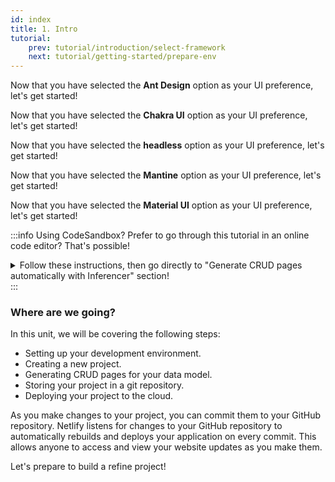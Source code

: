 ```yaml
---
id: index
title: 1. Intro
tutorial:
    prev: tutorial/introduction/select-framework
    next: tutorial/getting-started/prepare-env
---
```


<UIConditional is="antd">

Now that you have selected the **Ant Design** option as your UI preference, let's get started!

</UIConditional>

<UIConditional is="chakra-ui">

Now that you have selected the **Chakra UI** option as your UI preference, let's get started!

</UIConditional>

<UIConditional is="headless">

Now that you have selected the **headless** option as your UI preference, let's get started!

</UIConditional>

<UIConditional is="mantine">

Now that you have selected the **Mantine** option as your UI preference, let's get started!

</UIConditional>

<UIConditional is="mui">

Now that you have selected the **Material UI** option as your UI preference, let's get started!

</UIConditional>

:::info Using CodeSandbox?
Prefer to go through this tutorial in an online code editor? That's possible!

<details>

<summary>Follow these instructions, then go directly to "Generate CRUD pages automatically with Inferencer" section!</summary>

**Set up StackBlitz**

<UIConditional is="antd">

1. Click [here](https://codesandbox.io/embed/github/refinedev/refine/tree/master/examples/template-antd?file=src%2FApp.tsx) to open the Ant Design template.

</UIConditional>

<UIConditional is="chakra-ui">

1. Click [here](https://codesandbox.io/embed/github/refinedev/refine/tree/master/examples/template-chakra-ui?file=src%2FApp.tsx) to open the Chakra UI template.

</UIConditional>

<UIConditional is="headless">

1. Click [here](https://codesandbox.io/embed/github/refinedev/refine/tree/master/examples/template-headless?file=src%2FApp.tsx) to open the headless template.

</UIConditional>

<UIConditional is="mantine">

1. Click [here](https://codesandbox.io/embed/github/refinedev/refine/tree/master/examples/template-mantine?file=src%2FApp.tsx) to open the Mantine template.

</UIConditional>

<UIConditional is="mui">

1. Click [here](https://codesandbox.io/embed/github/refinedev/refine/tree/master/examples/template-mui?file=src%2FApp.tsx) to open the Material UI template.

</UIConditional>

2. Click “Sign in” on the top right to log in using your GitHub credentials.

3. In the upper left of the StackBlitz editor window, click the "fork" button to fork the template (save to your own account dashboard).

<UIConditional is="antd">

4. After the project loads, you will see a live preview of the “refine-antd-boilerplate” starter.

</UIConditional>

<UIConditional is="chakra-ui">

4. After the project loads, you will see a live preview of the “refine-chakra-ui-boilerplate” starter.

</UIConditional>

<UIConditional is="headless">

4. After the project loads, you will see a live preview of the “refine-headless-boilerplate” starter.

</UIConditional>

<UIConditional is="mantine">

4. After the project loads, you will see a live preview of the “refine-mantine-boilerplate” starter.

</UIConditional>

<UIConditional is="mui">

4. After the project loads, you will see a live preview of the “refine-mui-boilerplate” starter.

</UIConditional>

**Make Changes**
<UIConditional is="antd">

In the files panel, click on `src/app.tsx` to open it. Afterwards, go to this part of the tutorial to learn how to make changes to this file: [Generate CRUD pages automatically with Inferencer](/docs/tutorial/getting-started/antd/generate-crud-pages/)

</UIConditional>

<UIConditional is="chakra-ui">

In the files panel, click on `src/app.tsx` to open it. Afterwards, go to this part of the tutorial to learn how to make changes to this file: [Generate CRUD pages automatically with Inferencer](/docs/tutorial/getting-started/chakra-ui/generate-crud-pages/)

</UIConditional>

<UIConditional is="headless">

In the files panel, click on `src/app.tsx` to open it. Afterwards, go to this part of the tutorial to learn how to make changes to this file: [Generate CRUD pages automatically with Inferencer](/docs/tutorial/getting-started/headless/generate-crud-pages/)
</UIConditional>

<UIConditional is="mantine">

In the file pane, you should see `src/app.tsx`. Click to open it, and follow [Generate CRUD pages automatically with Inferencer](/docs/tutorial/getting-started/mantine/generate-crud-pages/) to make a change to this file.

</UIConditional>

<UIConditional is="mui">

In the files panel, click on `src/app.tsx` to open it. Afterwards, go to this part of the tutorial to learn how to make changes to this file: [Generate CRUD pages automatically with Inferencer](/docs/tutorial/getting-started/mui/generate-crud-pages/)

</UIConditional>

**Create a GitHub Repository**

1. Press the "Connect Repository" button at the top of your list of files, enter a new name for your repository, and click "Create repo & push".

2. When you have changes to be commit to GitHub, a “Commit” button will appear at the top left of your workspace. Clicking on this will allow you to enter a commit message, and update your repository.

**Deploy your App**

If you’d like to deploy to Netlify, skip to [Deploy your app to the web](../../tutorial/1-getting-started/5-deploy-project.md). Otherwise, skip to [Generate CRUD pages automatically with Inferencer](/docs/tutorial/understanding-dataprovider/index/) to start building with **refine**!

</details>
:::

<h3>Where are we going?</h3>

In this unit, we will be covering the following steps:

-   Setting up your development environment.
-   Creating a new project.
-   Generating CRUD pages for your data model.
-   Storing your project in a git repository.
-   Deploying your project to the cloud.

As you make changes to your project, you can commit them to your GitHub repository. Netlify listens for changes to your GitHub repository to automatically rebuilds and deploys your application on every commit. This allows anyone to access and view your website updates as you make them.

<Checklist>

<ChecklistItem id="getting-started">
Let's prepare to build a refine project!
</ChecklistItem>

</Checklist>
